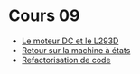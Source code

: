 # Cours 09

- [Le moteur DC et le L293D](./c09a_moteur_dc/readme.md)
- [Retour sur la machine à états](./c09b_fsm_revisited/readme.md)
- [Refactorisation de code](./c09c_refactorisation/readme.md)